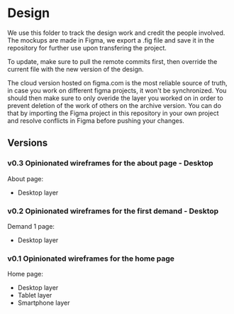 # Design

We use this folder to track the design work and credit the people involved. The mockups are made in Figma, we export a .fig file and save it in the repository for further use upon transfering the project.

To update, make sure to pull the remote commits first, then override the current file with the new version of the design.

The cloud version hosted on figma.com is the most reliable source of truth, in case you work on different figma projects, it won't be synchronized.
You should then make sure to only overide the layer you worked on in order to prevent deletion of the work of others on the archive version.
You can do that by importing the Figma project in this repository in your own project and resolve conflicts in Figma before pushing your changes.

## Versions

### v0.3 Opinionated wireframes for the about page - Desktop

About page:
* Desktop layer

### v0.2 Opinionated wireframes for the first demand - Desktop

Demand 1 page:
* Desktop layer

### v0.1 Opinionated wireframes for the home page

Home page:
* Desktop layer
* Tablet layer
* Smartphone layer